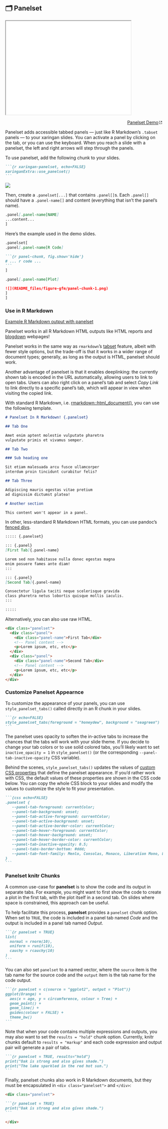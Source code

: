 ## 🗂 Panelset

<div class="shareagain" style="min-width:300px;max-width:600px;margin:1em auto;"><iframe src="./panelset/index.html" title="Panelset Demo" width="400" height="300" loading=lazy></iframe></div>
<p align="right"><a href="./panelset" target="_blank">Panelset Demo<svg version="1.1" xmlns="http://www.w3.org/2000/svg" xmlns:xlink="http://www.w3.org/1999/xlink" x="0px" y="0px" width="12px" height="12px" viewBox="0 0 12 12" style="enable-background:new 0 0 12 12;fill:currentColor;height:1em;width:1em;top:0.18em;position:relative;" xml:space="preserve"><g id="Icons" style="opacity:0.75;"><g id="external"><polygon id="box" style="fill-rule:evenodd;clip-rule:evenodd;" points="2,2 5,2 5,3 3,3 3,9 9,9 9,7 10,7 10,10 2,10   "/><polygon id="arrow_13_" style="fill-rule:evenodd;clip-rule:evenodd;" points="6.211,2 10,2 10,5.789 8.579,4.368 6.447,6.5    5.5,5.553 7.632,3.421   "/></g></g><g id="Guides" style="display:none;"></g></svg></a></p>

Panelset adds accessible tabbed panels — just like R Markdown’s
`.tabset` panels — to your xaringan slides. You can activate a panel by
clicking on the tab, or you can use the keyboard. When you reach a slide
with a panelset, the left and right arrows will step through the panels.

To use panelset, add the following chunk to your slides.

```` markdown
```{r xaringan-panelset, echo=FALSE}
xaringanExtra::use_panelset()
```
````

![](figures/panelset.gif)

Then, create a `.panelset[...]` that contains `.panel[]`s. Each
`.panel[]` should have a `.panel-name[]` and content (everything that
isn’t the panel’s name).

``` markdown
.panel[.panel-name[NAME]
...content...
]
```

Here’s the example used in the demo slides.

```` markdown
.panelset[
.panel[.panel-name[R Code]

```{r panel-chunk, fig.show='hide'}
# ... r code ...
```
]

.panel[.panel-name[Plot]

![](README_files/figure-gfm/panel-chunk-1.png)
]
]
````

### Use in R Markdown

[Example R Markdown output with
panelset](https://gadenbuie.github.io/xaringanExtra/panelset/rmarkdown.html)

Panelset works in all R Markdown HTML outputs like HTML reports and
[blogdown](https://bookdown.org/yihui/blogdown/) webpages!

Panelset works in the same way as `rmarkdown`’s
[tabset](https://bookdown.org/yihui/rmarkdown-cookbook/html-tabs.html)
feature, albeit with fewer style options, but the trade-off is that it
works in a wider range of document types; generally, as long as the
output is HTML, panelset should work.

Another advantage of panelset is that it enables deeplinking: the
currently shown tab is encoded in the URL automatically, allowing users
to link to open tabs. Users can also right click on a panel’s tab and
select *Copy Link* to link directly to a specific panel’s tab, which
will appear in view when visiting the copied link.

With standard R Markdown,
i.e. [rmarkdown::html\_document()](https://rmarkdown.rstudio.com/reference/html_document.html),
you can use the following template.

``` markdown
# Panelset In R Markdown! {.panelset}

## Tab One

Amet enim aptent molestie vulputate pharetra
vulputate primis et vivamus semper.

## Tab Two

### Sub heading one

Sit etiam malesuada arcu fusce ullamcorper
interdum proin tincidunt curabitur felis?

## Tab Three

Adipiscing mauris egestas vitae pretium 
ad dignissim dictumst platea!

# Another section

This content won't appear in a panel.
```

In other, less-standard R Markdown HTML formats, you can use pandoc’s
[fenced divs](https://pandoc.org/MANUAL.html#extension-fenced_divs).

``` markdown
::::: {.panelset}

::: {.panel}
[First Tab]{.panel-name}

Lorem sed non habitasse nulla donec egestas magna
enim posuere fames ante diam!
:::

::: {.panel}
[Second Tab]{.panel-name}

Consectetur ligula taciti neque scelerisque gravida
class pharetra netus lobortis quisque mollis iaculis.
:::

:::::
```

Alternatively, you can also use raw HTML.

``` html
<div class="panelset">
  <div class="panel">
    <div class="panel-name">First Tab</div>
    <!-- Panel content -->
    <p>Lorem ipsum, etc, etc</p>
  </div>
  <div class="panel">
    <div class="panel-name">Second Tab</div>
    <!-- Panel content -->
    <p>Lorem ipsum, etc, etc</p>
  </div>
</div>
```

### Customize Panelset Appearnce

To customize the appearance of your panels, you can use
`style_panelset_tabs()` called directly in an R chunk in your slides.

```` markdown
```{r echo=FALSE}
style_panelset_tabs(foreground = "honeydew", background = "seagreen")
```
````

The panelset uses opacity to soften the in-active tabs to increase the
chances that the tabs will work with your slide theme. If you decide to
change your tab colors or to use solid colored tabs, you’ll likely want
to set `inactive_opacity = 1` in `style_panelset()` (or the
corresponding `--panel-tab-inactive-opacity` CSS variable).

Behind the scenes, `style_panelset_tabs()` updates the values of [custom
CSS properties](https://developer.mozilla.org/en-US/Web/CSS/--*)
that define the panelset appearance. If you’d rather work with CSS, the
default values of these properties are shown in the CSS code below. You
can copy the whole CSS block to your slides and modify the values to
customize the style to fit your presentation.

```` markdown
```{css echo=FALSE}
.panelset {
   --panel-tab-foreground: currentColor;
   --panel-tab-background: unset;
   --panel-tab-active-foreground: currentColor;
   --panel-tab-active-background: unset;
   --panel-tab-active-border-color: currentColor;
   --panel-tab-hover-foreground: currentColor;
   --panel-tab-hover-background: unset;
   --panel-tab-hover-border-color: currentColor;
   --panel-tab-inactive-opacity: 0.5;
   --panel-tabs-border-bottom: #ddd;
   --panel-tab-font-family: Menlo, Consolas, Monaco, Liberation Mono, Lucida Console, monospace;
}
```
````

### Panelset knitr Chunks

A common use-case for **panelset** is to show the code and its output in
separate tabs. For example, you might want to first show the code to
create a plot in the first tab, with the plot itself in a second tab. On
slides where space is constrained, this approach can be useful.

To help facilitate this process, **panelset** provides a `panelset`
chunk option. When set to `TRUE`, the code is included in a panel tab
named *Code* and the output is included in a panel tab named *Output*.

```` markdown
```{r panelset = TRUE}
list(
  normal = rnorm(10),
  uniform = runif(10),
  cauchy = rcauchy(10)
)
```
````

You can also set `panelset` to a named vector, where the `source` item
is the tab name for the source code and the `output` item is the tab
name for the code output.

```` markdown
```{r panelset = c(source = "ggplot2", output = "Plot")}
ggplot(Orange) +
  aes(x = age, y = circumference, colour = Tree) +
  geom_point() +
  geom_line() +
  guides(colour = FALSE) +
  theme_bw()
```
````

Note that when your code contains multiple expressions and outputs, you
may also want to set the `results = "hold"` chunk option. Currently,
knitr chunks default to `results = "markup"` and each code expression
and output pair will generate a pair of tabs.

```` markdown
```{r panelset = TRUE, results="hold"}
print("Oak is strong and also gives shade.")
print("The lake sparkled in the red hot sun.")
```
````

Finally, panelset chunks also work in R Markdown documents, but they
must be encapsulated in `<div class="panelset">` and `</div>`:

```` markdown
<div class="panelset">

```{r panelset = TRUE}
print("Oak is strong and also gives shade.")
```

</div>
````

